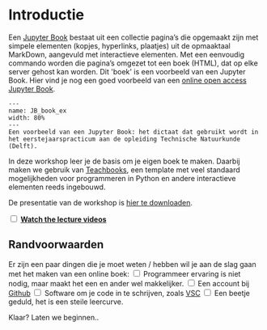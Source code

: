 # Introductie 
Een [Jupyter Book](https://jupyterbook.org/) bestaat uit een collectie pagina’s die opgemaakt zijn met simpele elementen (kopjes, hyperlinks, plaatjes) uit de opmaaktaal MarkDown, aangevuld met interactieve elementen. Met een eenvoudig commando worden die pagina’s omgezet tot een boek (HTML), dat op elke server gehost kan worden. Dit 'boek' is een voorbeeld van een Jupyter Book. Hier vind je nog een goed voorbeeld van een [online open access Jupyter Book](https://interactivetextbooks.tudelft.nl/showthephysics/).

```{figure} ../figures/JB_book_example.PNG
---
name: JB_book_ex
width: 80%
---
Een voorbeeld van een Jupyter Book: het dictaat dat gebruikt wordt in het eerstejaarspracticum aan de opleiding Technische Natuurkunde (Delft).
```

In deze workshop leer je de basis om je eigen boek te maken. Daarbij maken we gebruik van [Teachbooks](https://teachbooks.tudelft.nl/), een template met veel standaard mogelijkheden voor programmeren in Python en andere interactieve elementen reeds ingebouwd. 

De presentatie van de workshop is [hier te downloaden](./JB%20workshop.pptx).

<label><input type="checkbox" id="week03_task2" class="box"> [**Watch the lecture videos**](./Lokaal_bouwen.md) </input></label>

## Randvoorwaarden
Er zijn een paar dingen die je moet weten / hebben wil je aan de slag gaan met het maken van een online boek:
<label><input type="checkbox" class="box"> Programmeer ervaring is niet nodig, maar maakt het een en ander wel makkelijker.  </input></label> 
<label><input type="checkbox" class="box"> Een account bij [Github](../Software/Github.md) </input></label> 
<label><input type="checkbox" class="box"> Software om je code in te schrijven, zoals [VSC](../Software/VSC.md) </input></label> 
<label><input type="checkbox" class="box"> Een beetje geduld, het is een steile leercurve. </input></label> 

Klaar? Laten we beginnen..

